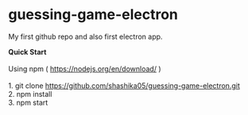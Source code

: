 # guessing-game-electron

My first github repo and also first electron app.

<b>Quick Start</b>
<br>
<br>Using npm ( https://nodejs.org/en/download/ )
<br>
<br>1. git clone https://github.com/shashika05/guessing-game-electron.git
<br>2. npm install
<br>3. npm start
